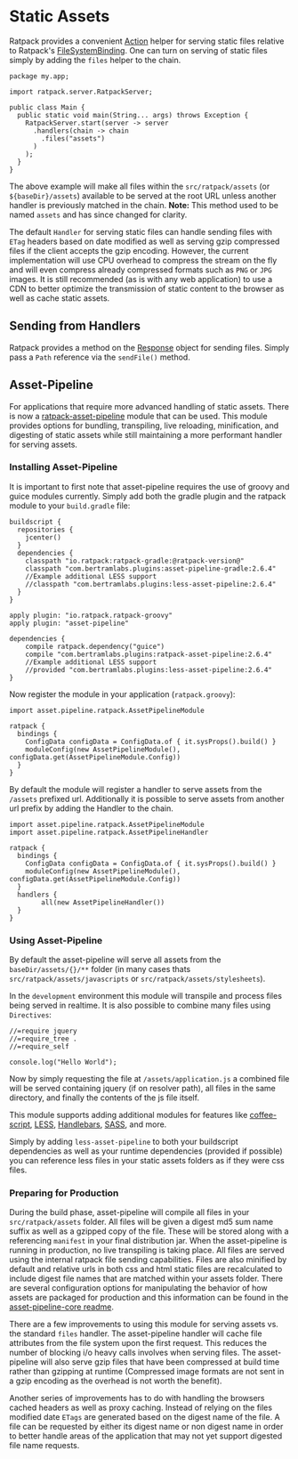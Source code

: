 # Static Assets

Ratpack provides a convenient [Action<Chain>](api/ratpack/handling/Chain.html) helper for serving static files relative to Ratpack's [FileSystemBinding](api/ratpack/file/FileSystemBinding.html). One can turn on serving of static files simply by adding the `files` helper to the chain.

```language-java assets
package my.app;

import ratpack.server.RatpackServer;

public class Main {
  public static void main(String... args) throws Exception {
    RatpackServer.start(server -> server
      .handlers(chain -> chain
        .files("assets")
      )
    );
  }
}
```

The above example will make all files within the `src/ratpack/assets` (or `${baseDir}/assets`) available to be served at the root URL unless another handler is previously matched in the chain. **Note:** This method used to be named `assets` and has since changed for clarity.

The default `Handler` for serving static files can handle sending files with `ETag` headers based on date modified as well as serving gzip compressed files if the client accepts the gzip encoding. However, the current implementation will use CPU overhead to compress the stream on the fly and will even compress already compressed formats such as `PNG` or `JPG` images. It is still recommended (as is with any web application) to use a CDN to better optimize the transmission of static content to the browser as well as cache static assets.

## Sending from Handlers

Ratpack provides a method on the [Response](api/ratpack/http/Response.html#sendFile-java.nio.file.Path-) object for sending files. Simply pass a `Path` reference via the `sendFile()` method.

## Asset-Pipeline

For applications that require more advanced handling of static assets. There is now a [ratpack-asset-pipeline](http://github.com/bertramdev/ratpack-asset-pipeline) module that can be used. This module provides options for bundling, transpiling, live reloading, minification, and digesting of static assets while still maintaining a more performant handler for serving assets.

### Installing Asset-Pipeline

It is important to first note that asset-pipeline requires the use of groovy and guice modules currently. Simply add both the gradle plugin and the ratpack module to your `build.gradle` file:

```language-groovy gradle
buildscript {
  repositories {
    jcenter()
  }
  dependencies {
    classpath "io.ratpack:ratpack-gradle:@ratpack-version@"
    classpath "com.bertramlabs.plugins:asset-pipeline-gradle:2.6.4"
    //Example additional LESS support
    //classpath "com.bertramlabs.plugins:less-asset-pipeline:2.6.4"
  }
}

apply plugin: "io.ratpack.ratpack-groovy"
apply plugin: "asset-pipeline"

dependencies {
    compile ratpack.dependency("guice")
    compile "com.bertramlabs.plugins:ratpack-asset-pipeline:2.6.4"
    //Example additional LESS support
    //provided "com.bertramlabs.plugins:less-asset-pipeline:2.6.4"
}
```

Now register the module in your application (`ratpack.groovy`):

```language-groovy
import asset.pipeline.ratpack.AssetPipelineModule

ratpack {
  bindings {
    ConfigData configData = ConfigData.of { it.sysProps().build() }
    moduleConfig(new AssetPipelineModule(), configData.get(AssetPipelineModule.Config))
  }
}
```

By default the module will register a handler to serve assets from the `/assets` prefixed url. Additionally it is possible to serve assets from another url prefix by adding the Handler to the chain.

```language-groovy
import asset.pipeline.ratpack.AssetPipelineModule
import asset.pipeline.ratpack.AssetPipelineHandler

ratpack {
  bindings {
    ConfigData configData = ConfigData.of { it.sysProps().build() }
    moduleConfig(new AssetPipelineModule(), configData.get(AssetPipelineModule.Config))
  }
  handlers {
  	    all(new AssetPipelineHandler())
  }
}
```

### Using Asset-Pipeline

By default the asset-pipeline will serve all assets from the `baseDir/assets/{}/**` folder (in many cases thats `src/ratpack/assets/javascripts` or `src/ratpack/assets/stylesheets`).

In the `development` environment this module will transpile and process files being served in realtime. It is also possible to combine many files using `Directives`:

```language-javascript application.js
//=require jquery
//=require_tree .
//=require_self

console.log("Hello World");
```

Now by simply requesting the file at `/assets/application.js` a combined file will be served containing jquery (if on resolver path), all files in the same directory, and finally the contents of the js file itself.

This module supports adding additional modules for features like [coffee-script](https://github.com/bertramdev/coffee-asset-pipeline), [LESS](https://github.com/bertramdev/less-asset-pipeline), [Handlebars](https://github.com/bertramdev/handlebars-asset-pipeline), [SASS](https://github.com/bertramdev/sass-asset-pipeline), and more.

Simply by adding `less-asset-pipeline` to both your buildscript dependencies as well as your runtime dependencies (provided if possible) you can reference less files in your static assets folders as if they were css files.


### Preparing for Production

During the build phase, asset-pipeline will compile all files in your `src/ratpack/assets` folder. All files will be given a digest md5 sum name suffix as well as a gzipped copy of the file. These will be stored along with a referencing `manifest` in your final distribution jar. When the asset-pipeline is running in production, no live transpiling is taking place. All files are served using the internal ratpack file sending capabilities. Files are also minified by default and relative urls in both css and html static files are recalculated to include digest file names that are matched within your assets folder. There are several configuration options for manipulating the behavior of how assets are packaged for production and this information can be found in the [asset-pipeline-core readme](https://github.com/bertramdev/asset-pipeline-core/blob/master/Readme.markdown).

There are a few improvements to using this module for serving assets vs. the standard `files` handler.
The asset-pipeline handler will cache file attributes from the file system upon the first request. This reduces the number of blocking i/o heavy calls involves when serving files. The asset-pipeline will also serve gzip files that have been compressed at build time rather than gzipping at runtime (Compressed image formats are not sent in a gzip encoding as the overhead is not worth the benefit).

Another series of improvements has to do with handling the browsers cached headers as well as proxy caching. Instead of relying on the files modified date `ETags` are generated based on the digest name of the file. A file can be requested by either its digest name or non digest name in order to better handle areas of the application that may not yet support digested file name requests.
